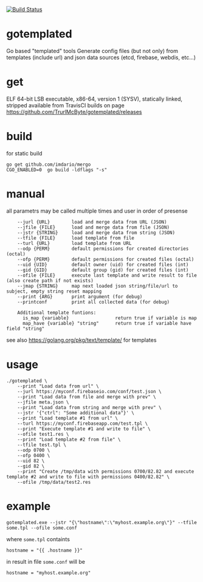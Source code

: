 [![Build Status](https://travis-ci.org/TrurlMcByte/gotemplated.svg?branch=master)](https://travis-ci.org/TrurlMcByte/gotemplated)

# gotemplated
Go based "templated" tools
Generate config files (but not only) from templates (include url) and json data sources (etcd, firebase, webdis, etc...)

# get
ELF 64-bit LSB executable, x86-64, version 1 (SYSV), statically linked, stripped available from TravisCI builds on page https://github.com/TrurlMcByte/gotemplated/releases

# build
for static build
```
go get github.com/imdario/mergo
CGO_ENABLED=0  go build -ldflags "-s"
```

# manual
all parametrs may be called multiple times and user in order of presense
```
    --jurl {URL}        load and merge data from URL (JSON)
    --jfile {FILE}      load and merge data from file (JSON)
    --jstr {STRING}     load and merge data from string (JSON)
    --tfile {FILE}      load template from file
    --turl {URL}        load template from URL
    --odp {PERM}        default permissions for created directories (octal)
    --ofp {PERM}        default permissions for created files (octal)
    --uid {UID}         default owner (uid) for created files (int)
    --gid {GID}         default group (gid) for created files (int)
    --ofile {FILE}      execute last template and write result to file (also create path if not exists)
    --jmap {STRING}     map next loaded json string/file/url to subject, empty string reset mapping
    --print {ARG}       print argument (for debug)
    --printconf         print all collected data (for debug)

    Additional template funtions:
      is_map {variable}                 return true if variable is map
      map_have {variable} "string"      return true if variable have field "string"

```
see also https://golang.org/pkg/text/template/ for templates


# usage
```
./gotemplated \
    --print "Load data from url" \
    --jurl https://myconf.firebaseio.com/conf/test.json \
    --print "Load data from file and merge with prev" \
    --jfile meta.json \
    --print "Load data from string and merge with prev" \
    --jstr '{"ctrl": "Some additional data"}' \
    --print "Load template #1 from url" \
    --turl https://myconf.firebaseapp.com/test.tpl \
    --print "Execute template #1 and write to file" \
    --ofile test1.res \
    --print "Load template #2 from file" \
    --tfile test.tpl \
    --odp 0700 \
    --ofp 0400 \
    --uid 82 \
    --gid 82 \
    --print "Create /tmp/data with permissions 0700/82.82 and execute template #2 and write to file with permissions 0400/82.82" \
    --ofile /tmp/data/test2.res
```

# example

```
gotemplated.exe --jstr "{\"hostname\":\"myhost.example.org\"}" --tfile some.tpl --ofile some.conf
```
where ```some.tpl``` containts
```
hostname = "{{ .hostname }}"
```
in result in file ```some.conf``` will be
```
hostname = "myhost.example.org"
```


